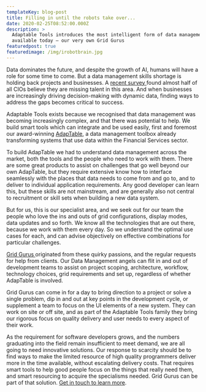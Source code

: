 ```yaml
---
templateKey: blog-post
title: Filling in until the robots take over...
date: 2020-02-25T08:52:00.000Z
description: >
  Adaptable Tools introduces the most intelligent form of data management
  available today – our very own Grid Gurus
featuredpost: true
featuredimage: /img/irobotbrain.jpg
---
```

Data dominates the future, and despite the growth of AI, humans will have a role for some time to come.  But a data management skills shortage is holding back projects and businesses.  A [recent survey ](https://home.kpmg/xx/en/home/insights/2019/06/harvey-nash-kpmg-cio-survey-2019.html)found almost half of all CIOs believe they are missing talent in this area.  And when businesses are increasingly driving decision-making with dynamic data, finding ways to address the gaps becomes critical to success.

Adaptable Tools exists because we recognised that data management was becoming increasingly complex, and that there was potential to help.  We build smart tools which can integrate and be used easily, first and foremost our award-winning [AdapTable](https://adaptabletools.com/adaptable), a data management toolbox already transforming systems that use data within the Financial Services sector.

To build AdapTable we had to understand data management across the market, both the tools and the people who need to work with them.  There are some great products to assist on challenges that go well beyond our own AdapTable, but they require extensive know how to interface seamlessly with the places that data needs to come from and go to, and to deliver to individual application requirements.  Any good developer can learn this, but these skills are not mainstream, and are generally also not central to recruitment or skill sets when building a new data system.  

But for us,  this is our specialist area, and we seek out for our team the people who love the ins and outs of grid configurations, display modes, data updates and so forth.  We know all the technologies that are out there, because we work with them every day.  So we understand the optimal use cases for each, and can advise objectively on effective combinations for particular challenges.

[Grid Gurus ](https://adaptabletools.com/grid-gurus)originated from these quirky passions, and the regular requests for help from clients.  Our Data Management angels can flit in and out of development teams to assist on project scoping, architecture, workflow, technology choices, grid requirements and set up, regardless of whether AdapTable is involved.

Grid Gurus can come in for a day to bring direction to a project or solve a single problem, dip in and out at key points in the development cycle, or supplement a team to focus on the UI elements of a new system.  They can work on site or off site, and as part of the Adaptable Tools family they bring our rigorous focus on quality delivery and user needs to every aspect of their work.

As the requirement for software developers grows, and the numbers graduating into the field remain insufficient to meet demand, we are all going to need innovative solutions.  Our response to scarcity should be to find ways to make the limited resource of high quality programmers deliver more in the time available, without escalating delivery costs. That requires smart tools to help good people focus on the things that really need them, and smart resourcing to acquire the specialisms needed.  Grid Gurus can be part of that solution.  [Get in touch to learn more](mailto:sales@adaptabletools.com).
